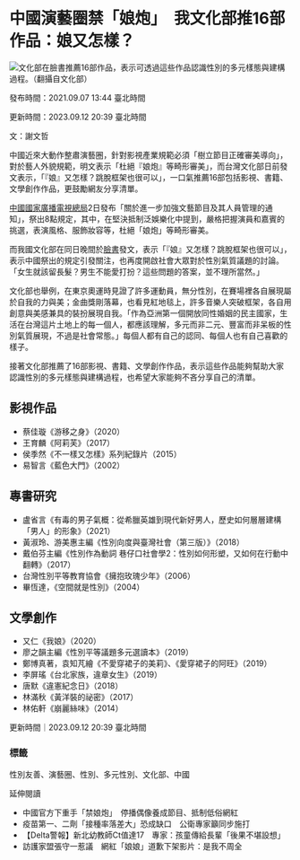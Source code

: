 # 中國演藝圈禁「娘炮」　我文化部推16部作品：娘又怎樣？

![文化部在臉書推薦16部作品，表示可透過這些作品認識性別的多元樣態與建構過程。（翻攝自文化部）](https://v3-statics.mirrormedia.mg/images/20210907132921-5a466d5e080ae2acfd4e7ce64ddbd014-w2400.jpg)

發布時間：2021.09.07 13:44 臺北時間

更新時間：2023.09.12 20:39 臺北時間

文：謝文哲

中國近來大動作整肅演藝圈，針對影視產業規範必須「樹立節目正確審美導向」，對於藝人外貌規範，明文表示「杜絕『娘炮』等畸形審美」，而台灣文化部日前發文表示，「『娘』又怎樣？跳脫框架也很可以」，一口氣推薦16部包括影視、書籍、文學創作作品，更鼓勵網友分享清單。

[中國國家廣播電視總局](http://www.nrta.gov.cn/art/2021/9/2/art_113_57756.html)2日發布「關於進一步加強文藝節目及其人員管理的通知」，祭出8點規定，其中，在堅決抵制泛娛樂化中提到，嚴格把握演員和嘉賓的挑選，表演風格、服飾妝容等，杜絕「娘炮」等畸形審美。

而我國文化部在同日晚間於[臉書](https://www.facebook.com/www.moc.gov.tw)發文，表示「『娘』又怎樣？跳脫框架也很可以」，表示中國祭出的規定引發關注，也再度開啟社會大眾對於性別氣質議題的討論。「女生就該留長髮？男生不能愛打扮？這些問題的答案，並不理所當然。」

文化部也舉例，在東京奧運時見證了許多運動員，無分性別，在賽場裡各自展現屬於自我的力與美；金曲獎剛落幕，也看見紅地毯上，許多音樂人突破框架，各自用創意與美感兼具的裝扮展現自我。「作為亞洲第一個開放同性婚姻的民主國家，生活在台灣這片土地上的每一個人，都應該理解，多元而非二元、豐富而非呆板的性別氣質展現，不過是社會常態。」每個人都有自己的認同、每個人也有自己喜歡的樣子。

接著文化部推薦了16部影視、書籍、文學創作作品，表示這些作品能夠幫助大家認識性別的多元樣態與建構過程，也希望大家能夠不吝分享自己的清單。

## 影視作品

- 蔡佳璇《游移之身》（2020）
- 王育麟《阿莉芙》（2017）
- 侯季然《不一樣又怎樣》系列紀錄片（2015）
- 易智言《藍色大門》（2002）

## 專書研究

- 盧省言《有毒的男子氣概：從希臘英雄到現代新好男人，歷史如何層層建構「男人」的形象》（2021）
- 黃淑玲、游美惠主編《性別向度與臺灣社會（第三版）》（2018）
- 戴伯芬主編《性別作為動詞 巷仔口社會學2：性別如何形塑，又如何在行動中翻轉》（2017）
- 台灣性別平等教育協會《擁抱玫瑰少年》（2006） 
- 畢恆達，《空間就是性別》（2004）

## 文學創作

- 又仁《我娘》（2020）
- 廖之韻主編《性別平等議題多元選讀本》（2019）
- 鄭博真著，袁知芃繪《不愛穿裙子的美莉》、《愛穿裙子的阿旺》（2019）
- 李屏瑤《台北家族，違章女生》（2019）
- 唐默《違憲紀念日》（2018）
- 林滿秋《黃洋裝的祕密》（2017）
- 林佑軒《崩麗絲味》（2014）

更新時間｜2023.09.12 20:39 臺北時間

### 標籤

性別友善、演藝圈、性別、多元性別、文化部、中國

延伸閱讀

- 中國官方下重手「禁娘炮」　停播偶像養成節目、抵制低俗網紅
- 疫苗第一、二劑「接種率落差大」恐成缺口　公衛專家籲同步施打
- 【Delta警報】新北幼教師Ct值達17　專家：孩童傳給長輩「後果不堪設想」
- 訪護家盟張守一惹議　網紅「娘娘」道歉下架影片：是我不周全